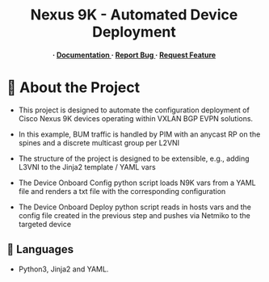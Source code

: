 <div align='center'>

<h1>Nexus 9K - Automated Device Deployment</h1>
<h4> <span> · </span> <a href="https://github.com/daisy-dynawhite/Deploy_Leaf/blob/master/README.md"> Documentation </a> <span> · </span> <a href="https://github.com/daisy-dynawhite/Deploy_Leaf/issues"> Report Bug </a> <span> · </span> <a href="https://github.com/daisy-dynawhite/Deploy_Leaf/issues"> Request Feature </a> </h4>
</div>

# :star2: About the Project
- <p>This project is designed to automate the configuration deployment of Cisco Nexus 9K devices operating within VXLAN BGP EVPN solutions.</p>
- <p>In this example, BUM traffic is handled by PIM with an anycast RP on the spines and a discrete multicast group per L2VNI</p>
- <p>The structure of the project is designed to be extensible, e.g., adding L3VNI to the Jinja2 template / YAML vars</p>
- <p>The Device Onboard Config python script loads N9K vars from a YAML file and renders a txt file with the corresponding configuration</p>
- <p>The Device Onboard Deploy python script reads in hosts vars and the config file created in the previous step and pushes via Netmiko to the targeted device</p>

## :dart: Languages
- Python3, Jinja2 and YAML.
